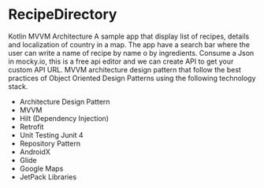# RecipeDirectory

Kotlin MVVM Architecture
A sample app that display list of recipes, details and localization of country in a map.
The app have a search bar where the user can write a name of recipe by name o by ingredients.
Consume a Json in mocky.io, this is a free api editor and we can create API to get your custom API URL.
MVVM architecture design pattern that follow the best practices of Object Oriented Design Patterns using the following technology stack.

- Architecture Design Pattern
- MVVM
- Hilt (Dependency Injection)
- Retrofit
- Unit Testing Junit 4
- Repository Pattern
- AndroidX
- Glide
- Google Maps
- JetPack Libraries

